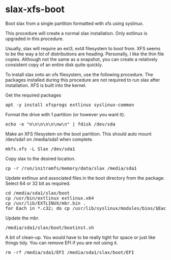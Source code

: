 # slax-xfs-boot
Boot slax from a single partition formatted with xfs using syslinux.

This procedure will create a normal slax installation.  Only extlinux is upgraded in this procedure.

Usually, slax will require an ext3, ext4 filesystem to boot from.  XFS seems to be the way a lot of distributions are heading.  Personally, I like the thin file copies.  Although not the same as a snapshot, you can create a relatively consistent copy of an entire disk quite quickly.

To install slax onto an xfs filesystem, use the following procedure.  The packages installed during this procedure are not required to run slax after installation.  XFS is built into the kernel.

Get the required packages
<PRE>apt -y install xfsprogs extlinux syslinux-common</PRE>
Format the drive with 1 partition (or however you want it).
<PRE>echo -e "n\n\n\n\n\nw\n" | fdisk /dev/sda</PRE>
Make an XFS filesystem on the boot partition.  This should auto mount /dev/sda1 on /media/sda1 when complete.
<PRE>mkfs.xfs -L Slax /dev/sda1</PRE>
Copy slax to the desired location.
<PRE>cp -r /run/initramfs/memory/data/slax /media/sda1</PRE>

Update extlinux and associated files in the boot directory from the package.  Select 64 or 32 bit as required.
<PRE>cd /media/sda1/slax/boot
cp /usr/bin/extlinux extlinux.x64
cp /usr/lib/EXTLINUX/mbr.bin .
for Each in *.c32; do cp /usr/lib/syslinux/modules/bios/$Each .; done</PRE>
Update the mbr.
<PRE>/media/sda1/slax/boot/bootinst.sh</PRE>

A bit of clean-up.  You would have to be really tight for space or just like things tidy.  You can remove EFI if you are not using it.
<pre>rm -rf /media/sda1/EFI /media/sda1/slax/boot/EFI</pre>
